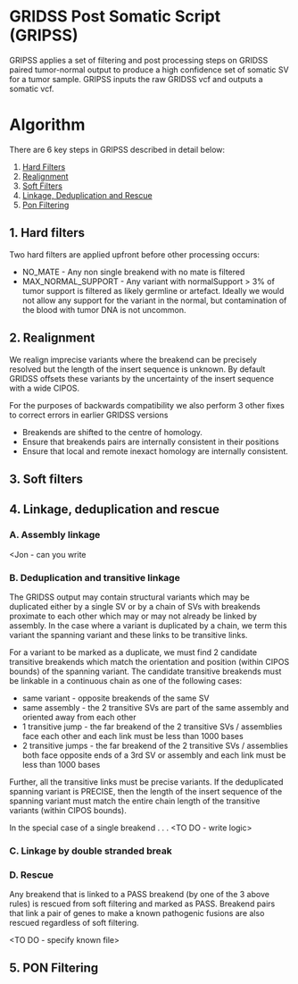 # GRIDSS Post Somatic Script (GRIPSS)

GRIPSS applies a set of filtering and post processing steps on GRIDSS paired tumor-normal output to produce a high confidence set of somatic SV for a tumor sample.    GRIPSS inputs the raw GRIDSS vcf and outputs a somatic vcf.


# Algorithm

There are 6 key steps in GRIPSS described in detail below:
  1. [Hard Filters](#1-hard-filters)
  2. [Realignment](#2-realignment)
  3. [Soft Filters](#3-soft-filters)
  4. [Linkage, Deduplication and Rescue](#4-linkage-deduplication-and-rescue)
  5. [Pon Filtering](#5-pon-filtering)

## 1. Hard filters

Two hard filters are applied upfront before other processing occurs:
* NO_MATE - Any non single breakend with no mate is filtered
* MAX_NORMAL_SUPPORT - Any variant with normalSupport > 3% of tumor support is filtered as likely germline or artefact.  Ideally we would not allow any support for the variant in the normal, but contamination of the blood with tumor DNA is not uncommon.

## 2. Realignment

We realign imprecise variants where the breakend can be precisely resolved but the length of the insert sequence is unknown.  By default GRIDSS offsets these variants by the uncertainty of the insert sequence with a wide CIPOS.

For the purposes of backwards compatibility we also perform 3 other fixes to correct errors in earlier GRIDSS versions
* Breakends are shifted to the centre of homology.  
* Ensure that breakends pairs are internally consistent in their positions
* Ensure that local and remote inexact homology are internally consistent.

## 3. Soft filters
 
<TO DO>

## 4. Linkage, deduplication and rescue

### A. Assembly linkage

<Jon - can you write

### B. Deduplication and transitive linkage

The GRIDSS output may contain structural variants which may be duplicated either by a single SV or by a chain of SVs with breakends proximate to each other which may or may not already be linked by assembly.   In the case where a variant is duplicated by a chain, we term this variant the spanning variant and these links to be transitive links.

For a variant to be marked as a duplicate, we must find 2 candidate transitive breakends which match the orientation and position (within CIPOS bounds) of the spanning variant. The candidate transitive breakends must be linkable in a continuous chain as one of the following cases:

* same variant - opposite breakends of the same SV
* same assembly - the 2 transitive SVs are part of the same assembly and oriented away from each other
* 1 transitive jump - the far breakend of the 2 transitive SVs / assemblies face each other and each link must be less than 1000 bases
* 2 transitive jumps - the far breakend of the 2 transitive SVs / assemblies both face opposite ends of a 3rd SV or assembly and each link must be less than 1000 bases

Further, all the transitive links must be precise variants.   If the deduplicated spanning variant is PRECISE, then the length of the insert sequence of the spanning variant must match the entire chain length of the transitive variants (within CIPOS bounds).  

In the special case of a single breakend . . . <TO DO - write logic>

### C. Linkage by double stranded break

<TO DO>

### D. Rescue

Any breakend that is linked to a PASS breakend (by one of the 3 above rules) is rescued from soft filtering and marked as PASS.    Breakend pairs that link a pair of genes to make a known pathogenic fusions are also rescued regardless of soft filtering.

<TO DO - specify known file>

## 5. PON Filtering

<TO DO>
  
